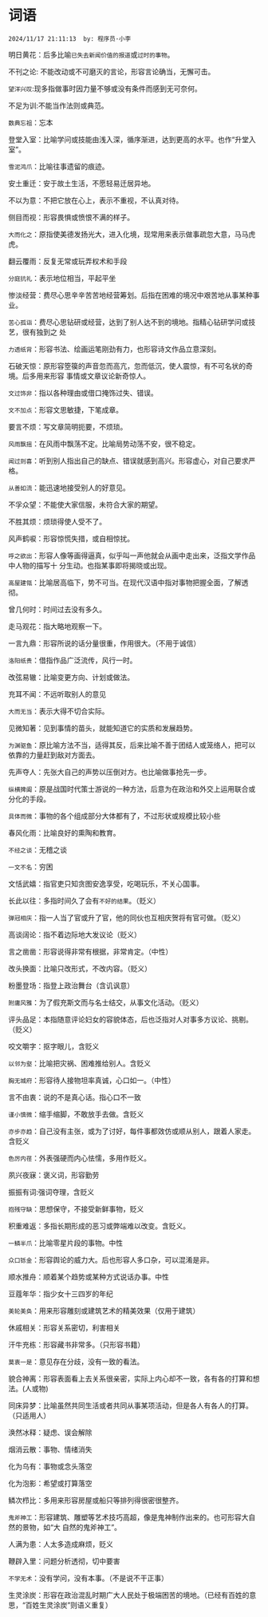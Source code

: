# 词语
`2024/11/17 21:11:13  by: 程序员·小李`

明日黄花：后多比喻`已失去新闻价值的报道`或`过时的事物`。

不刊之论: 不能改动或不可磨灭的言论，形容言论确当，无懈可击。

`望洋兴叹`:现多指做事时因力量不够或没有条件而感到无可奈何。

不足为训:不能当作法则或典范。

`数典忘祖`：忘本

登堂入室：比喻学问或技能由浅入深，循序渐进，达到更高的水平。也作“升堂入室”。

`雪泥鸿爪`：比喻往事遗留的痕迹。

安土重迁：安于故土生活，不愿轻易迁居异地。

不以为意：不把它放在心上，表示不重视，不认真对待。

侧目而视：形容畏惧或愤恨不满的样子。

`大而化之`：原指使美德发扬光大，进入化境，现常用来表示做事疏忽大意，马马虎虎。

翻云覆雨：反复无常或玩弄权术和手段

`分庭抗礼`：表示地位相当，平起平坐

惨淡经营：费尽心思辛辛苦苦地经营筹划。后指在困难的境况中艰苦地从事某种事业。

`苦心孤诣`：费尽心思钻研或经营，达到了别人达不到的境地。指精心钻研学问或技艺，很有独到之
处

`力透纸背`：形容书法、绘画运笔刚劲有力，也形容诗文作品立意深刻。

石破天惊：原形容箜篌的声音忽而高亢，忽而低沉，使人震惊，有不可名状的奇境。后多用来形容事情或文章议论新奇惊人。

`文过饰非`：指以各种理由或借口掩饰过失、错误。

`文不加点`：形容文思敏捷，下笔成章。

要言不烦：写文章简明扼要，不烦琐。

`风雨飘摇`：在风雨中飘荡不定。比喻局势动荡不安，很不稳定。

`闻过则喜`：听到别人指出自己的缺点、错误就感到高兴。形容虚心，对自己要求严格。

`从善如流`：能迅速地接受别人的好意见。

不孚众望：不能使大家信服，未符合大家的期望。

不胜其烦：烦琐得使人受不了。

风声鹤唳：形容惊慌失措，或自相惊扰。

`呼之欲出`：形容人像等画得逼真，似乎叫一声他就会从画中走出来，泛指文学作品中人物的描写十分生动。也指某事即将揭晓或出现。

`高屋建瓴`：比喻居高临下，势不可当。在现代汉语中指对事物把握全面，了解透彻。

曾几何时：时间过去没有多久。

走马观花：指大略地观察一下。

一言九鼎：形容所说的话分量很重，作用很大。（不用于诚信）

`洛阳纸贵`：借指作品广泛流传，风行一时。

改弦易辙：比喻变更方向、计划或做法。

充耳不闻：不远听取别人的意见

`大而无当`：表示大得不切合实际。

见微知著：见到事情的苗头，就能知道它的实质和发展趋势。

`为渊驱鱼`：原比喻方法不当，适得其反，后来比喻不善于团结人或笼络人，把可以依靠的力量赶到敌对方面去。

先声夺人：先张大自己的声势以压倒对方。也比喻做事抢先一步。

`纵横捭阖`：原是战国时代策士游说的一种方法，后意为在政治和外交上运用联合或分化的手段。

`具体而微`：事物的各个组成部分大体都有了，不过形状或规模比较小些

春风化雨：比喻良好的熏陶和教育。

`不经之谈`：无稽之谈

`一文不名`：穷困

文恬武嬉：指官吏只知贪图安逸享受，吃喝玩乐，不关心国事。

长此以往：多指时间久了会有`不好的结果`。（贬义）

`弹冠相庆`：指一人当了官或升了官，他的同伙也互相庆贺将有官可做。（贬义）

高谈阔论：指不着边际地大发议论（贬义）

言之凿凿：形容说得非常有根据，非常肯定。（中性）

改头换面：比喻只改形式，不改内容。（贬义）

粉墨登场：指登上政治舞台（含讥讽意）

`附庸风雅`：为了假充斯文而与名士结交，从事文化活动。（贬义）

评头品足：本指随意评论妇女的容貌体态，后也泛指对人对事多方议论、挑剔。（贬义）

咬文嚼字：抠字眼儿，含贬义

`以邻为壑`：比喻把灾祸、困难推给别人。含贬义

`胸无城府`：形容待人接物坦率真诚，心口如一。（中性）

言不由衷：说的不是真心话。指心口不一致

`谨小慎微`：缩手缩脚，不敢放手去做。含贬义

`亦步亦趋`：自己没有主张，或为了讨好，每件事都效仿或顺从别人，跟着人家走。含贬义

`色厉内荏`：外表强硬而内心怯懦，多用作贬义。

夙兴夜寐：褒义词，形容勤劳

振振有词:强词夺理，含贬义

`抱残守缺`：思想保守，不接受新鲜事物，贬义

积重难返：多指长期形成的恶习或弊端难以改变。含贬义。

`一鳞半爪`：比喻零星片段的事物。中性

`众口铄金`：形容舆论的威力大。后也形容人多口杂，可以混淆是非。

顺水推舟：顺着某个趋势或某种方式说话办事。中性

豆蔻年华：指少女十三四岁的年纪

`美轮美奂`：用来形容雕刻或建筑艺术的精美效果（仅用于建筑）

休戚相关：形容关系密切，利害相关

汗牛充栋：形容藏书非常多。（只形容书籍）

`莫衷一是`：意见存在分歧，没有一致的看法。

貌合神离：形容表面看上去关系很亲密，实际上内心却不一致，各有各的打算和想法。(人或物)

同床异梦：比喻虽然共同生活或者共同从事某项活动，但是各人有各人的打算。（只适用人）

涣然冰释：疑虑、误会解除

烟消云散：事物、情绪消失

化为乌有：事物或念头落空

化为泡影：希望或打算落空

鳞次栉比：多用来形容房屋或船只等排列得很密很整齐。

`鬼斧神工`：形容建筑、雕塑等艺术技巧高超，像是鬼神制作出来的。也可形容大自然的景物，如“大自然的鬼斧神工”。

人满为患：人太多造成麻烦，贬义

鞭辟入里：问题分析透彻，切中要害

`不学无术`：没有学问，没有本事。（不是说不干正事）

生灵涂炭：形容在政治混乱时期广大人民处于极端困苦的境地。（已经有百姓的意思，“百姓生灵涂炭”则语义重复）

